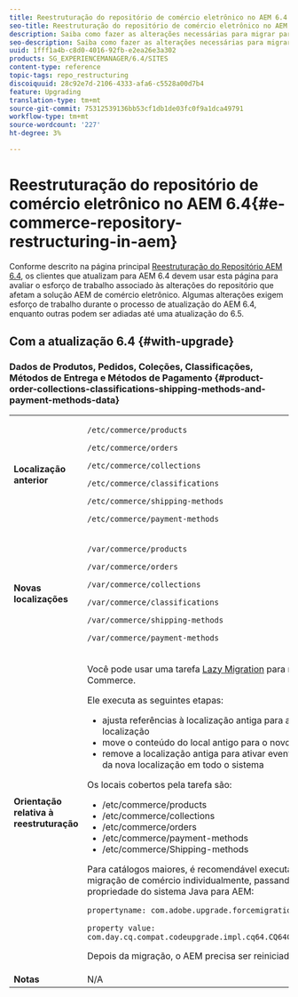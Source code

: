 ```yaml
---
title: Reestruturação do repositório de comércio eletrônico no AEM 6.4
seo-title: Reestruturação do repositório de comércio eletrônico no AEM 6.4
description: Saiba como fazer as alterações necessárias para migrar para a nova estrutura de repositório no AEM 6.4 for E-Commerce.
seo-description: Saiba como fazer as alterações necessárias para migrar para a nova estrutura de repositório no AEM 6.4 for E-Commerce.
uuid: 1fff1a4b-c8d0-4016-92fb-e2ea26e3a302
products: SG_EXPERIENCEMANAGER/6.4/SITES
content-type: reference
topic-tags: repo_restructuring
discoiquuid: 28c92e7d-2106-4333-afa6-c5528a00d7b4
feature: Upgrading
translation-type: tm+mt
source-git-commit: 75312539136bb53cf1db1de03fc0f9a1dca49791
workflow-type: tm+mt
source-wordcount: '227'
ht-degree: 3%

---
```



# Reestruturação do repositório de comércio eletrônico no AEM 6.4{#e-commerce-repository-restructuring-in-aem}

Conforme descrito na página principal [Reestruturação do Repositório AEM 6.4](/help/sites-deploying/repository-restructuring.md), os clientes que atualizam para AEM 6.4 devem usar esta página para avaliar o esforço de trabalho associado às alterações do repositório que afetam a solução AEM de comércio eletrônico. Algumas alterações exigem esforço de trabalho durante o processo de atualização do AEM 6.4, enquanto outras podem ser adiadas até uma atualização do 6.5.

## Com a atualização 6.4 {#with-upgrade}

### Dados de Produtos, Pedidos, Coleções, Classificações, Métodos de Entrega e Métodos de Pagamento {#product-order-collections-classifications-shipping-methods-and-payment-methods-data}

<table> 
 <tbody>
  <tr>
   <td><strong>Localização anterior</strong></td> 
   <td><p><code>/etc/commerce/products</code></p> <p><code>/etc/commerce/orders</code></p> <p><code>/etc/commerce/collections</code></p> <p><code>/etc/commerce/classifications</code></p> <p><code>/etc/commerce/shipping-methods</code></p> <p><code>/etc/commerce/payment-methods</code></p> </td> 
  </tr>
  <tr>
   <td><strong>Novas localizações</strong></td> 
   <td><p><code>/var/commerce/products</code></p> <p><code>/var/commerce/orders</code></p> <p><code>/var/commerce/collections</code></p> <p><code>/var/commerce/classifications</code></p> <p><code>/var/commerce/shipping-methods</code></p> <p><code>/var/commerce/payment-methods</code></p> </td> 
  </tr>
  <tr>
   <td><strong>Orientação relativa à reestruturação</strong></td> 
   <td><p>Você pode usar uma tarefa <a href="/help/sites-deploying/lazy-content-migration.md" target="_blank">Lazy Migration</a> para migrar dados de E-Commerce.</p> <p>Ele executa as seguintes etapas:</p> 
    <ul> 
     <li>ajusta referências à localização antiga para apontar para a nova localização</li> 
     <li>move o conteúdo do local antigo para o novo local</li> 
     <li>remove a localização antiga para ativar eventualmente a utilização da nova localização em todo o sistema</li> 
    </ul> <p>Os locais cobertos pela tarefa são:</p> 
    <ul> 
     <li>/etc/commerce/products</li> 
     <li>/etc/commerce/collections<br /> </li> 
     <li>/etc/commerce/orders<br /> </li> 
     <li>/etc/commerce/payment-methods<br /> </li> 
     <li>/etc/commerce/Shipping-methods<br /> </li> 
    </ul> <p>Para catálogos maiores, é recomendável executar a tarefa de migração de comércio individualmente, passando a seguinte propriedade do sistema Java para AEM:</p> <p><code>propertyname: com.adobe.upgrade.forcemigration</code></p> <p><code>property value: com.day.cq.compat.codeupgrade.impl.cq64.CQ64CommerceMigrationTask</code></p> <p>Depois da migração, o AEM precisa ser reiniciado.</p> </td> 
  </tr>
  <tr>
   <td><strong>Notas</strong></td> 
   <td>N/A<br /> </td> 
  </tr>
 </tbody>
</table>

